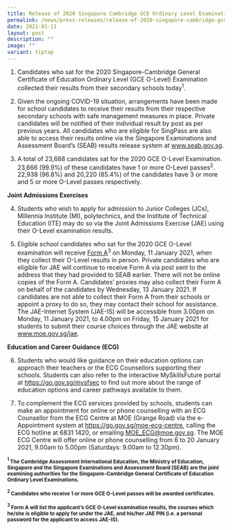 ```yaml
---
title: Release of 2020 Singapore Cambridge GCE Ordinary Level Examination Results
permalink: /news/press-releases/release-of-2020-singapore-cambridge-gce-o-level-examination-results/
date: 2021-01-11
layout: post
description: ""
image: ""
variant: tiptap
---
```

<ol data-tight="true" class="tight">
<li>
<p>Candidates who sat for the 2020 Singapore-Cambridge General Certificate
of Education Ordinary Level (GCE O-Level) Examination collected their results
from their secondary schools today<sup>1</sup>.</p>
</li>
</ol>
<ol start="2" data-tight="true" class="tight">
<li>
<p>Given the ongoing COVID-19 situation, arrangements have been made for
school candidates to receive their results from their respective secondary
schools with safe management measures in place. Private candidates will
be notified of their individual result by post as per previous years. All
candidates who are eligible for SingPass are also able to access their
results online via the Singapore Examinations and Assessment Board’s (SEAB)
results release system at <a href="https://www.seab.gov.sg/" rel="noopener noreferrer nofollow" target="_blank"><u>www.seab.gov.sg</u></a>.</p>
<p></p>
</li>
<li>
<p>A total of 23,688 candidates sat for the 2020 GCE O-Level Examination.
23,666 (99.9%) of these candidates have 1 or more O-Level passes<sup>2</sup>.
22,938 (96.8%) and 20,220 (85.4%) of the candidates have 3 or more and
5 or more O-Level passes respectively.</p>
</li>
</ol>
<p><strong>Joint Admissions Exercises</strong>
</p>
<ol start="4" data-tight="true" class="tight">
<li>
<p>Students who wish to apply for admission to Junior Colleges (JCs), Millennia
Institute (MI), polytechnics, and the Institute of Technical Education
(ITE) may do so via the Joint Admissions Exercise (JAE) using their O-Level
examination results.</p>
<p></p>
</li>
<li>
<p>Eligible school candidates who sat for the 2020 GCE O-Level examination
will receive <u>Form A</u><sup>3</sup> on Monday, 11 January 2021, when they
collect their O-Level results in person. Private candidates who are eligible
for JAE will continue to receive Form A via post sent to the address that
they had provided to SEAB earlier. There will not be online copies of the
Form A. Candidates’ proxies may also collect their Form A on behalf of
the candidates by Wednesday, 13 January 2021. If candidates are not able
to collect their Form A from their schools or appoint a proxy to do so,
they may contact their school for assistance. The JAE-Internet System (JAE-IS)
will be accessible from 3.00pm on Monday, 11 January 2021, to 4.00pm on
Friday, 15 January 2021 for students to submit their course choices through
the JAE website at <a href="https://www.moe.gov.sg/post-secondary/admissions/jae" rel="noopener noreferrer nofollow" target="_blank">www.moe.gov.sg/jae</a>.</p>
</li>
</ol>
<p><strong>Education and Career Guidance (ECG)</strong>
</p>
<ol start="6" data-tight="true" class="tight">
<li>
<p>Students who would like guidance on their education options can approach
their teachers or the ECG Counsellors supporting their schools. Students
can also refer to the interactive MySkillsFuture portal at <a href="https://go.gov.sg/mysfsec" rel="noopener noreferrer nofollow" target="_blank">https://go.gov.sg/mysfsec</a> to
find out more about the range of education options and career pathways
available to them.</p>
<p></p>
</li>
<li>
<p>To complement the ECG services provided by schools, students can make
an appointment for online or phone counselling with an ECG Counsellor from
the ECG Centre at MOE (Grange Road) via the e-Appointment system at <a href="https://go.gov.sg/moe-ecg-centre" rel="noopener noreferrer nofollow" target="_blank">https://go.gov.sg/moe-ecg-centre</a>,
calling the ECG hotline at 6831 1420, or emailing <a href="MOE_ECG@moe.gov.sg" rel="noopener noreferrer nofollow" target="_blank">MOE_ECG@moe.gov.sg</a>. The MOE ECG Centre will
offer online or phone counselling from 6 to 20 January 2021, 9.00am to
5.00pm (Saturdays: 9.00am to 12.30pm).</p>
</li>
</ol>
<p><strong><sup><sub>1 </sub></sup><sub>The Cambridge Assessment International Education, the Ministry of Education, Singapore and the Singapore Examinations and Assessment Board (SEAB) are the joint examining authorities for the Singapore-Cambridge General Certificate of Education Ordinary Level Examinations.</sub></strong>
</p>
<p><strong><sup><sub>2 </sub></sup><sub>Candidates who receive 1 or more GCE O-Level passes will be awarded certificates.</sub></strong>
</p>
<p><strong><sup><sub>3</sub></sup><sub> Form A will list the applicant’s GCE O-Level examination results, the courses which he/she is eligible to apply for under the JAE, and his/her JAE PIN (i.e. a personal password for the applicant to access JAE-IS).</sub></strong>
</p>
<p></p>